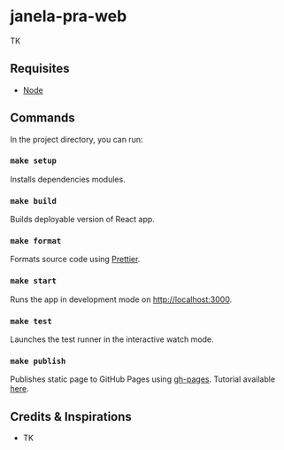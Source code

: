 # janela-pra-web

TK

## Requisites

- [Node](https://nodejs.org/en/)

## Commands

In the project directory, you can run:

### `make setup`

Installs dependencies modules.

### `make build`

Builds deployable version of React app.

### `make format`

Formats source code using [Prettier](https://www.npmjs.com/package/prettier).

### `make start`

Runs the app in development mode on [http://localhost:3000](http://localhost:3000).

### `make test`

Launches the test runner in the interactive watch mode.

### `make publish`

Publishes static page to GitHub Pages using [gh-pages](https://github.com/tschaub/gh-pages). Tutorial available [here](https://dev.to/yuribenjamin/how-to-deploy-react-app-in-github-pages-2a1f).

## Credits & Inspirations

- TK
